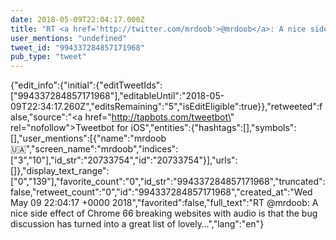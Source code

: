 ```yaml
---
date: 2018-05-09T22:04:17.000Z
title: "RT <a href='http://twitter.com/mrdoob'>@mrdoob</a>: A nice side effect of Chrome 66 breaking websites with audio is that the bug discussion has turned into a great list of lovely…″"
user_mentions: "undefined"
tweet_id: "994337284857171968"
pub_type: "tweet"
---
```

{"edit_info":{"initial":{"editTweetIds":["994337284857171968"],"editableUntil":"2018-05-09T22:34:17.260Z","editsRemaining":"5","isEditEligible":true}},"retweeted":false,"source":"<a href=\"http://tapbots.com/tweetbot\" rel=\"nofollow\">Tweetbot for iΟS</a>","entities":{"hashtags":[],"symbols":[],"user_mentions":[{"name":"mrdoob 🇺🇦","screen_name":"mrdoob","indices":["3","10"],"id_str":"20733754","id":"20733754"}],"urls":[]},"display_text_range":["0","139"],"favorite_count":"0","id_str":"994337284857171968","truncated":false,"retweet_count":"0","id":"994337284857171968","created_at":"Wed May 09 22:04:17 +0000 2018","favorited":false,"full_text":"RT @mrdoob: A nice side effect of Chrome 66 breaking websites with audio is that the bug discussion has turned into a great list of lovely…","lang":"en"}
